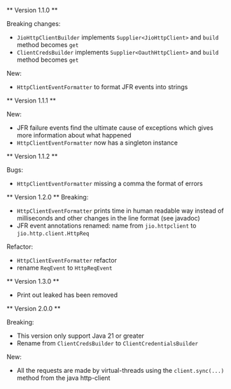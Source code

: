 ** Version 1.1.0 **

Breaking changes:

- `JioHttpClientBuilder` implements `Supplier<JioHttpClient>` and `build` method becomes `get`
- `ClientCredsBuilder` implements `Supplier<OauthHttpClient>` and `build` method becomes `get`

New:

- `HttpClientEventFormatter` to format JFR events into strings

** Version 1.1.1 **

New:

- JFR failure events find the ultimate cause of exceptions which gives more information about what
  happened
- `HttpClientEventFormatter` now has a singleton instance

** Version 1.1.2 **

Bugs:

- `HttpClientEventFormatter` missing a comma the format of errors

** Version 1.2.0 **
Breaking:

- `HttpClientEventFormatter` prints time in human readable way instead of milliseconds
  and other changes in the line format (see javadoc)
- JFR event annotations renamed: name from `jio.httpclient` to `jio.http.client.HttpReq`

Refactor:

- `HttpClientEventFormatter` refactor
- rename `ReqEvent` to `HttpReqEvent`

** Version 1.3.0 **

- Print out leaked has been removed

** Version 2.0.0 **

Breaking:

- This version only support Java 21 or greater
- Rename from `ClientCredsBuilder` to  `ClientCredentialsBuilder`

New:

- All the requests are made by virtual-threads using the `client.sync(...)`
  method from the java http-client

